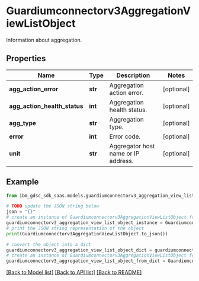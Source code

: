 # Guardiumconnectorv3AggregationViewListObject

Information about aggregation.

## Properties

Name | Type | Description | Notes
------------ | ------------- | ------------- | -------------
**agg_action_error** | **str** | Aggregation action error. | [optional] 
**agg_action_health_status** | **int** | Aggregation health status. | [optional] 
**agg_type** | **str** | Aggregation type. | [optional] 
**error** | **int** | Error code. | [optional] 
**unit** | **str** | Aggregator host name or IP address. | [optional] 

## Example

```python
from ibm_gdsc_sdk_saas.models.guardiumconnectorv3_aggregation_view_list_object import Guardiumconnectorv3AggregationViewListObject

# TODO update the JSON string below
json = "{}"
# create an instance of Guardiumconnectorv3AggregationViewListObject from a JSON string
guardiumconnectorv3_aggregation_view_list_object_instance = Guardiumconnectorv3AggregationViewListObject.from_json(json)
# print the JSON string representation of the object
print(Guardiumconnectorv3AggregationViewListObject.to_json())

# convert the object into a dict
guardiumconnectorv3_aggregation_view_list_object_dict = guardiumconnectorv3_aggregation_view_list_object_instance.to_dict()
# create an instance of Guardiumconnectorv3AggregationViewListObject from a dict
guardiumconnectorv3_aggregation_view_list_object_from_dict = Guardiumconnectorv3AggregationViewListObject.from_dict(guardiumconnectorv3_aggregation_view_list_object_dict)
```
[[Back to Model list]](../README.md#documentation-for-models) [[Back to API list]](../README.md#documentation-for-api-endpoints) [[Back to README]](../README.md)


